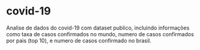 # covid-19
Analise de dados do covid-19 com dataset publico, incluindo informações como taxa de casos confirmados no mundo, numero de casos confirmados por pais (top 10),  e numero de casos confirmado no brasil.
